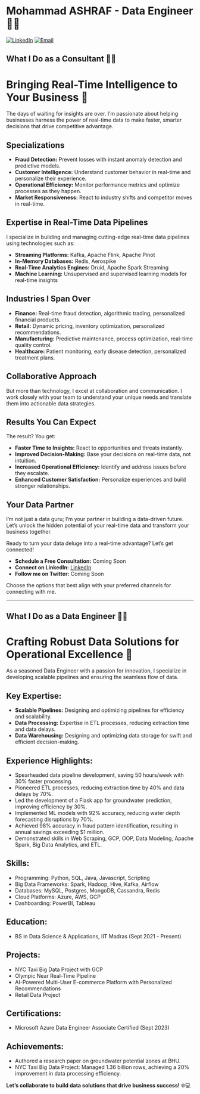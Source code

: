 # Mohammad ASHRAF - Data Engineer 👨‍💻

[![LinkedIn](https://img.shields.io/badge/LinkedIn-Connect-blue)](https://linkedin.com/in/ashraf1395)
[![Email](https://img.shields.io/badge/Email-Contact%20Me-green)](mailto:1395ashraf@gmail.com)


## What I Do as a Consultant 🕵️‍♂️

# Bringing Real-Time Intelligence to Your Business 🚀

The days of waiting for insights are over. I’m passionate about helping businesses harness the power of real-time data to make faster, smarter decisions that drive competitive advantage.

## Specializations

- **Fraud Detection:** Prevent losses with instant anomaly detection and predictive models.
- **Customer Intelligence:** Understand customer behavior in real-time and personalize their experience.
- **Operational Efficiency:** Monitor performance metrics and optimize processes as they happen.
- **Market Responsiveness:** React to industry shifts and competitor moves in real-time.

## Expertise in Real-Time Data Pipelines

I specialize in building and managing cutting-edge real-time data pipelines using technologies such as:

- **Streaming Platforms:** Kafka, Apache Flink, Apache Pinot
- **In-Memory Databases:** Redis, Aerospike
- **Real-Time Analytics Engines:** Druid, Apache Spark Streaming
- **Machine Learning:** Unsupervised and supervised learning models for real-time insights

## Industries I Span Over

- **Finance:** Real-time fraud detection, algorithmic trading, personalized financial products.
- **Retail:** Dynamic pricing, inventory optimization, personalized recommendations.
- **Manufacturing:** Predictive maintenance, process optimization, real-time quality control.
- **Healthcare:** Patient monitoring, early disease detection, personalized treatment plans.

## Collaborative Approach

But more than technology, I excel at collaboration and communication. I work closely with your team to understand your unique needs and translate them into actionable data strategies.

## Results You Can Expect

The result? You get:

- **Faster Time to Insights:** React to opportunities and threats instantly.
- **Improved Decision-Making:** Base your decisions on real-time data, not intuition.
- **Increased Operational Efficiency:** Identify and address issues before they escalate.
- **Enhanced Customer Satisfaction:** Personalize experiences and build stronger relationships.

## Your Data Partner

I’m not just a data guru; I’m your partner in building a data-driven future. Let’s unlock the hidden potential of your real-time data and transform your business together.

Ready to turn your data deluge into a real-time advantage? Let’s get connected!

- **Schedule a Free Consultation:** Coming Soon
- **Connect on LinkedIn:** [LinkedIn](https://linkedin.com/in/ashraf1395)
- **Follow me on Twitter:** Coming Soon

Choose the options that best align with your preferred channels for connecting with me.


---


## What I Do as a Data Engineer 👨‍💻

# Crafting Robust Data Solutions for Operational Excellence 🚀

As a seasoned Data Engineer with a passion for innovation, I specialize in developing scalable pipelines and ensuring the seamless flow of data.

## **Key Expertise:**

- **Scalable Pipelines:** Designing and optimizing pipelines for efficiency and scalability.
- **Data Processing:** Expertise in ETL processes, reducing extraction time and data delays.
- **Data Warehousing:** Designing and optimizing data storage for swift and efficient decision-making.

## **Experience Highlights:**

- Spearheaded data pipeline development, saving 50 hours/week with 30% faster processing.
- Pioneered ETL processes, reducing extraction time by 40% and data delays by 70%.
- Led the development of a Flask app for groundwater prediction, improving efficiency by 30%.
- Implemented ML models with 92% accuracy, reducing water depth forecasting disruptions by 70%.
- Achieved 98% accuracy in fraud pattern identification, resulting in annual savings exceeding $1 million.
- Demonstrated skills in Web Scraping, GCP, OOP, Data Modeling, Apache Spark, Big Data Analytics, and ETL.


## **Skills:**

- Programming: Python, SQL, Java, Javascript, Scripting
- Big Data Frameworks: Spark, Hadoop, Hive, Kafka, Airflow
- Databases: MySQL, Postgres, MongoDB, Cassandra, Redis
- Cloud Platforms: Azure, AWS, GCP
- Dashboarding: PowerBI, Tableau

## **Education:**

- BS in Data Science & Applications, IIT Madras (Sept 2021 - Present)

## **Projects:**

- NYC Taxi Big Data Project with GCP
- Olympic Near Real-Time Pipeline
- AI-Powered Multi-User E-commerce Platform with Personalized Recommendations
- Retail Data Project

## **Certifications:**
- Microsoft Azure Data Engineer Associate Certified (Sept 2023)

## **Achievements:**

- Authored a research paper on groundwater potential zones at BHU.
- NYC Taxi Big Data Project: Managed 1.36 billion rows, achieving a 20% improvement in data processing efficiency.

**Let’s collaborate to build data solutions that drive business success!** 🌐💻
